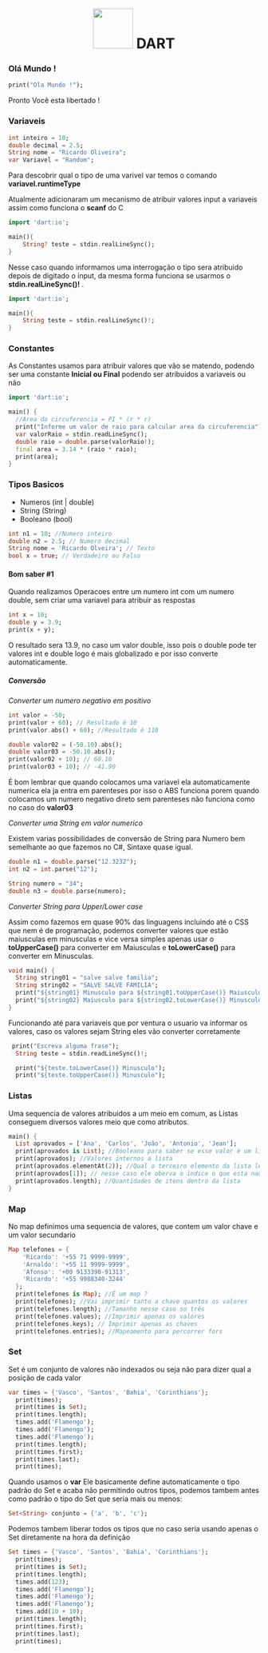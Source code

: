 <h1 align="center"><img src="https://camo.githubusercontent.com/831fcb3aa1e35685a351128ada1c6555843bc0220020b74fbb1a50f7b91b077f/68747470733a2f2f6477676c6f676f2e636f6d2f77702d636f6e74656e742f75706c6f6164732f323031382f30332f446172745f6c6f676f2e706e67"  height="80px" > DART </h1> 

### Olá Mundo !
````dart
print("Ola Mundo !");
````
Pronto Você esta libertado ! 


### Variaveis
````dart
int inteiro = 10;
double decimal = 2.5;
String nome = "Ricardo Oliveira";
var Variavel = "Random";
````
Para descobrir qual o tipo  de uma varivel var temos o comando **variavel.runtimeType**

Atualmente adicionaram um mecanismo de atribuir valores input a variaveis assim como funciona o **scanf** do C

```dart
import 'dart:io';

main(){
    String? teste = stdin.realLineSync();
}
```
Nesse caso quando informamos uma interrogação o tipo sera atribuido depois de digitado o input, da mesma forma funciona se usarmos o **stdin.realLineSync()!** .

```dart
import 'dart:io';

main(){
    String teste = stdin.realLineSync()!;
}
```



### Constantes
As Constantes usamos para atribuir valores que vão se matendo, podendo ser uma constante **Inicial ou Final** podendo ser atribuidos a variaveis ou não 

```dart
import 'dart:io';

main() {
  //Area da circuferencia = PI * (r * r)
  print("Informe um valor de raio para calcular area da circuferencia");
  var valorRaio = stdin.readLineSync();
  double raio = double.parse(valorRaio!);
  final area = 3.14 * (raio * raio);
  print(area);
}
```

### Tipos Basicos
- Numeros (int | double)
- String (String)
- Booleano (bool)

```dart
int n1 = 10; //Numero inteiro
double n2 = 2.5; // Numero decimal 
String nome = 'Ricardo Olveira'; // Texto
bool x = true; // Verdadeiro ou Falso
```

#### Bom saber  #1
Quando realizamos Operacoes entre um numero int com um numero double, sem criar uma variavel para atribuir as respostas
```dart
int x = 10;
double y = 3.9;
print(x + y);
```
O resultado sera 13.9, no caso um valor double, isso pois o double pode ter valores int e double logo é mais globalizado e por isso converte automaticamente.

##### Conversão

*Converter um numero negativo em positivo* 
```dart
int valor = -50;
print(valor + 60); // Resultado é 10
print(valor.abs() + 60); //Resultado é 110

double valor02 = (-50.10).abs();
double valor03 = -50.10.abs();
print(valor02 + 10); // 60.10
print(valor03 + 10); // -41.90
```
É bom lembrar que quando colocamos uma variavel ela automaticamente numerica ela ja entra em parenteses por isso o ABS funciona porem quando colocamos um numero negativo direto sem parenteses não funciona como no caso do **valor03**

*Converter uma String em valor numerico*


Existem varias possibilidades de conversão de String para Numero bem semelhante ao que fazemos no C#, Sintaxe quase igual.

```dart
double n1 = double.parse("12.3232");
int n2 = int.parse("12");

String numero = "34";
double n3 = double.parse(numero);
```

*Converter String para Upper/Lower case*

Assim como fazemos em quase 90% das linguagens incluindo até o CSS que nem é de programação, podemos converter valores que estão maiusculas em minusculas e vice versa simples apenas usar o **toUpperCase()** para converter em Maiusculas e **toLowerCase()** para converter em Minusculas.

```dart
void main() {
  String string01 = "salve salve familia";
  String string02 = "SALVE SALVE FAMILIA";
  print("${string01} Minusculo para ${string01.toUpperCase()} Maiusculo");
  print("${string02} Maiusculo para ${string02.toLowerCase()} Minusculo");
}
```
Funcionando até para variaveis que por ventura o usuario va informar os valores, caso os valores sejam String eles vão converter corretamente 

```dart
 print("Escreva alguma frase");
  String teste = stdin.readLineSync()!;

  print("${teste.toLowerCase()} Minusculo");
  print("${teste.toUpperCase()} Minusculo");
```

### Listas
Uma sequencia de valores atribuidos a um meio em comum, as Listas conseguem diversos valores meio que como atributos.

```dart
main() {
  List aprovados = ['Ana', 'Carlos', 'João', 'Antonio', 'Jean'];
  print(aprovados is List); //Booleano para saber se esse valor é um lista
  print(aprovados); //Valores internos a lista
  print(aprovados.elementAt(2)); //Qual o terceiro elemento da lista levando em consideracao que o primeiro é sempre zero
  print(aprovados[1]); // nesse caso ele oberva o indice o que esta naquela posicao
  print(aprovados.length); //Quantidades de itens dentro da lista
}
```

### Map
No map definimos uma sequencia de valores, que contem um valor chave e um valor secundario 

```dart
Map telefones = {
    'Ricardo': '+55 71 9999-9999',
    'Arnaldo': '+55 11 9999-9999',
    'Afonso': '+00 9133390-91313',
    'Ricardo': '+55 9988340-3244'
  };
  print(telefones is Map); //É um map ?
  print(telefones); //Vai imprimir tanto a chave quantos os valores 
  print(telefones.length); //Tamanho nesse caso so três 
  print(telefones.values); //Imprimir apenas os valores
  print(telefones.keys); // Imprimir apenas as chaves 
  print(telefones.entries); //Mapeamento para percorrer fors
```

### Set
Set é um conjunto de valores não indexados ou seja não para dizer qual a posição de cada valor
```dart
var times = {'Vasco', 'Santos', 'Bahia', 'Corinthians'};
  print(times);
  print(times is Set);
  print(times.length);
  times.add('Flamengo');
  times.add('Flamengo');
  times.add('Flamengo');
  print(times.length);
  print(times.first);
  print(times.last);
  print(times);
```
Quando usamos o **var** Ele basicamente define automaticamente o tipo padrão do Set e acaba não permitindo outros tipos, podemos tambem antes como padrão o tipo do Set que seria mais ou menos:
```dart
Set<String> conjunto = {'a', 'b', 'c'};
```
Podemos tambem liberar todos os tipos que no caso seria usando apenas o Set diretamente na hora da definição

```dart
Set times = {'Vasco', 'Santos', 'Bahia', 'Corinthians'};
  print(times);
  print(times is Set);
  print(times.length);
  times.add(123);
  times.add('Flamengo');
  times.add('Flamengo');
  times.add('Flamengo');
  times.add(10 + 10);
  print(times.length);
  print(times.first);
  print(times.last);
  print(times);
```











